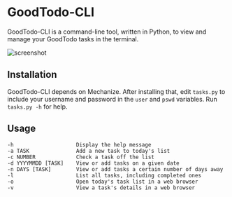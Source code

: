 GoodTodo-CLI
============

GoodTodo-CLI is a command-line tool, written in Python, to view and manage your GoodTodo tasks in the terminal.

![screenshot](https://raw.github.com/tdeitch/goodtodo-cli/master/screenshot.png)

Installation
------------
GoodTodo-CLI depends on Mechanize. After installing that, edit `tasks.py` to include your username and password in the `user` and `pswd` variables. Run `tasks.py -h` for help.

Usage
-----
    -h                    Display the help message
    -a TASK               Add a new task to today's list
    -c NUMBER             Check a task off the list
    -d YYYYMMDD [TASK]    View or add tasks on a given date
    -n DAYS [TASK]        View or add tasks a certain number of days away
    -l                    List all tasks, including completed ones
    -o                    Open today's task list in a web browser
    -v                    View a task's details in a web browser